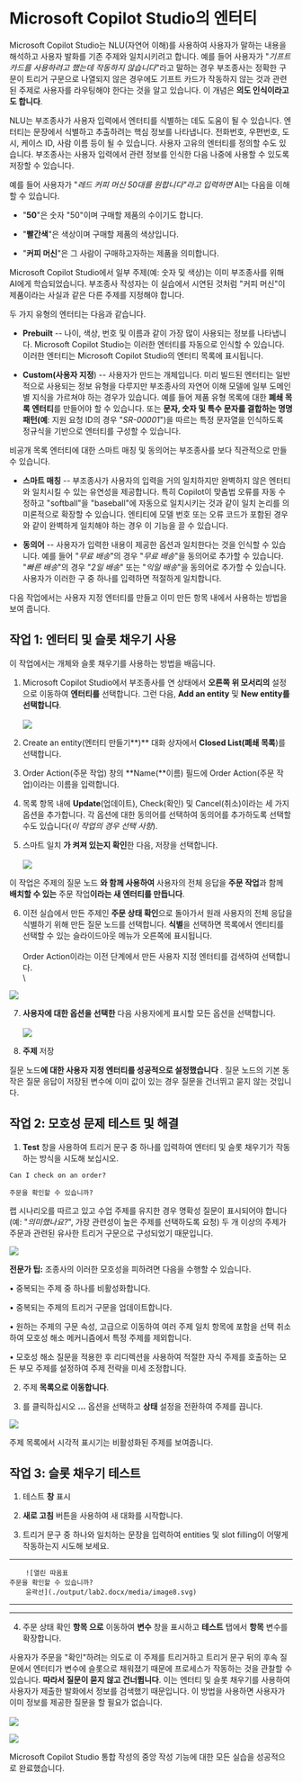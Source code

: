 # Microsoft Copilot Studio의 엔터티

Microsoft Copilot Studio는 NLU(자연어 이해)를 사용하여 사용자가 말하는
내용을 해석하고 사용자 발화를 기존 주제와 일치시키려고 합니다. 예를 들어
사용자가 \"*기프트 카드를 사용하려고 했는데 작동하지 않습니다*\"라고
말하는 경우 부조종사는 정확한 구문이 트리거 구문으로 나열되지 않은
경우에도 기프트 카드가 작동하지 않는 것과 관련된 주제로 사용자를
라우팅해야 한다는 것을 알고 있습니다. 이 개념은 **의도 인식이라고도
합니다**.

NLU는 부조종사가 사용자 입력에서 엔터티를 식별하는 데도 도움이 될 수
있습니다. 엔터티는 문장에서 식별하고 추출하려는 핵심 정보를 나타냅니다.
전화번호, 우편번호, 도시, 케이스 ID, 사람 이름 등이 될 수 있습니다.
사용자 고유의 엔터티를 정의할 수도 있습니다. 부조종사는 사용자 입력에서
관련 정보를 인식한 다음 나중에 사용할 수 있도록 저장할 수 있습니다.

예를 들어 사용자가 \"*레드 커피 머신 50대를 원합니다\"라고 입력하면*
AI는 다음을 이해할 수 있습니다.

-   \"**50**\"은 숫자 \"50\"이며 구매할 제품의 수이기도 합니다.

-   \"**빨간색**\"은 색상이며 구매할 제품의 색상입니다.

-   \"**커피 머신**\"은 그 사람이 구매하고자하는 제품을 의미합니다.

Microsoft Copilot Studio에서 일부 주제(예: 숫자 및 색상)는 이미
부조종사를 위해 AI에게 학습되었습니다. 부조종사 작성자는 이 실습에서
시연된 것처럼 \"커피 머신\"이 제품이라는 사실과 같은 다른 주제를
지정해야 합니다.

두 가지 유형의 엔터티는 다음과 같습니다.

-   **Prebuilt** -- 나이, 색상, 번호 및 이름과 같이 가장 많이 사용되는
    정보를 나타냅니다. Microsoft Copilot Studio는 이러한 엔터티를
    자동으로 인식할 수 있습니다. 이러한 엔터티는 Microsoft Copilot
    Studio의 엔터티 목록에 표시됩니다.

-   **Custom(사용자 지정**) -- 사용자가 만드는 개체입니다. 미리 빌드된
    엔터티는 일반적으로 사용되는 정보 유형을 다루지만 부조종사의 자연어
    이해 모델에 일부 도메인별 지식을 가르쳐야 하는 경우가 있습니다. 예를
    들어 제품 유형 목록에 대한 **폐쇄 목록 엔터티**를 만들어야 할 수
    있습니다. 또는 **문자, 숫자 및 특수 문자를 결합하는 명명 패턴(예**:
    지원 요청 ID의 경우 \"*SR-00001*\")을 따르는 특정 문자열을
    인식하도록 정규식을 기반으로 엔터티를 구성할 수 있습니다.

비공개 목록 엔터티에 대한 스마트 매칭 및 동의어는 부조종사를 보다
직관적으로 만들 수 있습니다.

-   **스마트 매칭** -- 부조종사가 사용자의 입력을 거의 일치하지만
    완벽하지 않은 엔터티와 일치시킬 수 있는 유연성을 제공합니다. 특히
    Copilot이 맞춤법 오류를 자동 수정하고 \"softball\"을 \"baseball\"에
    자동으로 일치시키는 것과 같이 일치 논리를 의미론적으로 확장할 수
    있습니다. 엔티티에 모델 번호 또는 오류 코드가 포함된 경우와 같이
    완벽하게 일치해야 하는 경우 이 기능을 끌 수 있습니다.

-   **동의어** -- 사용자가 입력한 내용이 제공한 옵션과 일치한다는 것을
    인식할 수 있습니다. 예를 들어 \"*무료 배송*\"의 경우 \"*무료
    배송*\"을 동의어로 추가할 수 있습니다. \"*빠른 배송*\"의 경우 \"*2일
    배송*\" 또는 \"*익일 배송*\"을 동의어로 추가할 수 있습니다. 사용자가
    이러한 구 중 하나를 입력하면 적절하게 일치합니다.

다음 작업에서는 사용자 지정 엔터티를 만들고 이미 만든 항목 내에서
사용하는 방법을 보여 줍니다.

## 작업 1: 엔터티 및 슬롯 채우기 사용

이 작업에서는 개체와 슬롯 채우기를 사용하는 방법을 배웁니다.

1.  Microsoft Copilot Studio에서 부조종사를 연 상태에서 **오른쪽 위
    모서리의** 설정으로 이동하여 **엔터티를** 선택합니다. 그런 다음,
    **Add an entity** 및 **New entity를 선택합니다**.\
    \
    <img src="https://github.com/FDX-edu/240819_CopilotEdu_test/raw/main/Lab%2002/media/image3.png">

3.  Create an entity(엔터티 만들기**)** 대화 상자에서 **Closed List(폐쇄
    목록**)를 선택합니다.

4.  Order Action(주문 작업) 창의 **Name(**이름) 필드에 Order Action(주문
    작업)이라는 이름을 입력합니다.

5.  목록 항목 내에 **Update**(업데이트), Check(확인) 및
    Cancel(취소)이라는 세 가지 옵션을 추가합니다. 각 옵션에 대한
    동의어를 선택하여 동의어를 추가하도록 선택할 수도 있습니다(*이
    작업의 경우 선택 사항*).

6.  스마트 일치 **가 켜져 있는지 확인**한 다음, 저장을 선택합니다.\
    \
    <img src="https://github.com/FDX-edu/240819_CopilotEdu_test/raw/main/Lab%2002/media/image4.png">

이 작업은 주제의 질문 노드 **와 함께 사용하여** 사용자의 전체 응답을
**주문 작업**과 함께 **배치할 수 있는** 주문 작업**이라는 새 엔터티를
만듭니다**.

6.  이전 실습에서 만든 주제인 **주문 상태 확인**으로 돌아가서 원래
    사용자의 전체 응답을 식별하기 위해 만든 질문 노드를 선택합니다.
    **식별**을 선택하면 목록에서 엔티티를 선택할 수 있는 슬라이드아웃
    메뉴가 오른쪽에 표시됩니다.\
    \
    Order Action이라는 이전 단계에서 만든 사용자 지정 엔터티를 검색하여
    선택합니다.\
    \
   <img src="https://github.com/FDX-edu/240819_CopilotEdu_test/raw/main/Lab%2002/media/image5.png">

7.  **사용자에 대한 옵션을 선택한** 다음 사용자에게 표시할 모든 옵션을
    선택합니다.\
    \
    <img src="https://github.com/FDX-edu/240819_CopilotEdu_test/raw/main/Lab%2002/media/image6.png">

8.  **주제** 저장

질문 노드**에 대한 사용자 지정 엔터티를 성공적으로 설정했습니다** . 질문
노드의 기본 동작은 질문 응답이 저장된 변수에 이미 값이 있는 경우 질문을
건너뛰고 묻지 않는 것입니다.

## 작업 2: 모호성 문제 테스트 및 해결

1.  **Test** 창을 사용하여 트리거 문구 중 하나를 입력하여 엔터티 및 슬롯
    채우기가 작동하는 방식을 시도해 보십시오.

```
Can I check on an order?
```

```
주문을 확인할 수 있습니까?
```

랩 시나리오를 따르고 있고 수업 주제를 유지한 경우 명확성 질문이
표시되어야 합니다(예: \"*의미했나요?*\", 가장 관련성이 높은 주제를
선택하도록 요청) 두 개 이상의 주제가 주문과 관련된 유사한 트리거
구문으로 구성되었기 때문입니다.

<img src="https://github.com/FDX-edu/240819_CopilotEdu_test/raw/main/Lab%2002/media/image9.png">

**전문가 팁:** 조종사의 이러한 모호성을 피하려면 다음을 수행할 수 있습니다.

• 중복되는 주제 중 하나를 비활성화합니다.

• 중복되는 주제의 트리거 구문을 업데이트합니다.

• 원하는 주제의 구문 속성, 고급으로 이동하여 여러 주제 일치 항목에 포함을 선택 취소하여 모호성 해소 메커니즘에서 특정 주제를 제외합니다.

• 모호성 해소 질문을 적용한 후 리디렉션을 사용하여 적절한 자식 주제를 호출하는 모든 부모 주제를 설정하여 주제 전략을 미세 조정합니다.

2.  주제 **목록으로 이동합니다**.

3.  를 클릭하십시오 **\...** 옵션을 선택하고 **상태** 설정을 전환하여
    주제를 끕니다.

<img src="https://github.com/FDX-edu/240819_CopilotEdu_test/raw/main/Lab%2002/media/image12.png">

주제 목록에서 시각적 표시기는 비활성화된 주제를 보여줍니다.

## 작업 3: 슬롯 채우기 테스트

1.  테스트 **창** 표시

2.  **새로 고침** 버튼을 사용하여 새 대화를 시작합니다.

3.  트리거 문구 중 하나와 일치하는 문장을 입력하여 entities 및 slot
    filling이 어떻게 작동하는지 시도해 보세요.

  ---------------------------------------------------------------------------------------------------------------------------------------------
        ![열린 따옴표                                                               주문을 확인할 수 있습니까?                             
        윤곽선](./output/lab2.docx/media/image8.svg)                                                                                                     
  ----- --------------------------------------------------------------------------- ------------------------------------------------------ ----

  ---------------------------------------------------------------------------------------------------------------------------------------------

4.  주문 상태 확인 **항목 으로** 이동하여 **변수** 창을 표시하고
    **테스트** 탭에서 **항목** 변수를 확장합니다.

사용자가 주문을 \"확인\"하려는 의도로 이 주제를 트리거하고 트리거 문구
뒤의 후속 질문에서 엔터티가 변수에 슬롯으로 채워졌기 때문에 프로세스가
작동하는 것을 관찰할 수 있습니다. **따라서 질문이 묻지 않고
건너뜁니다**. 이는 엔터티 및 슬롯 채우기를 사용하여 사용자가 제출한
발화에서 정보를 검색했기 때문입니다. 이 방법을 사용하면 사용자가 이미
정보를 제공한 질문을 할 필요가 없습니다.\
\
<img src="https://github.com/FDX-edu/240819_CopilotEdu_test/raw/main/Lab%2002/media/image13.png">



<img src="https://github.com/FDX-edu/240819_CopilotEdu_test/raw/main/Lab%2002/media/image46.png">

Microsoft Copilot Studio 통합 작성의 중앙 작성 기능에 대한 모든 실습을 성공적으로 완료했습니다.
